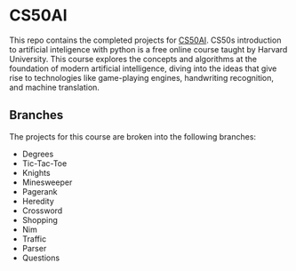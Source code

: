 # CS50AI

This repo contains the completed projects for [CS50AI](https://cs50.harvard.edu/ai/2020/). CS50s introduction to artificial inteligence with python is a free online course taught by Harvard University. This course explores the concepts and algorithms at the foundation of modern artificial intelligence, diving into the ideas that give rise to technologies like game-playing engines, handwriting recognition, and machine translation.

## Branches

The projects for this course are broken into the following branches:
- Degrees
- Tic-Tac-Toe
- Knights
- Minesweeper
- Pagerank
- Heredity
- Crossword
- Shopping
- Nim
- Traffic
- Parser
- Questions
